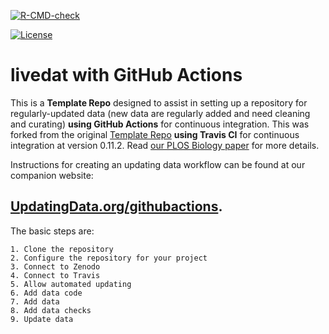 <!-- badges: start -->
  [![R-CMD-check](https://github.com/Harvard-Forest-Ecosystems/github-actions/actions/workflows/R-CMD-check.yaml/badge.svg)](https://github.com/Harvard-Forest-Ecosystems/github-actions/actions/workflows/R-CMD-check.yaml)
  <!-- badges: end -->


[![License](http://i.creativecommons.org/p/zero/1.0/88x31.png)](https://raw.githubusercontent.com/weecology/livedat/master/LICENSE)

# livedat with GitHub Actions

This is a **Template Repo** designed to assist in setting up a repository for regularly-updated data 
(new data are regularly added and need cleaning and curating) **using GitHub Actions** for continuous integration. This was forked from the original [Template Repo](https://github.com/weecology/livedat) **using Travis CI** for continuous integration at version 0.11.2. Read [our PLOS Biology paper](https://doi.org/10.1371/journal.pbio.3000125) for more details.

Instructions for creating an updating data workflow can be found at our companion website: 
## [UpdatingData.org/githubactions](https://www.updatingdata.org/githubactions/).

  The basic steps are:

    1. Clone the repository
    2. Configure the repository for your project
    3. Connect to Zenodo
    4. Connect to Travis
    5. Allow automated updating
    6. Add data code
    7. Add data
    8. Add data checks
    9. Update data
    
